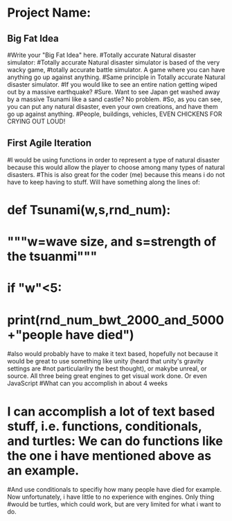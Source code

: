 # Project Name:

## Big Fat Idea
#Write your "Big Fat Idea" here. 
#Totally accurate Natural disaster simulator:
#Totally accurate Natural disaster simulator is based of the very wacky game,
#totally accurate battle simulator. A game where you can have anything go up against anything.
#Same principle in Totally accurate Natural disaster simulator.
#If you would like to see an entire nation getting wiped out by a massive earthquake?
#Sure. Want to see Japan get washed away by a massive Tsunami like a sand castle? No problem.
#So, as you can see, you can put any natural disaster, even your own creations, and have them go up against anything.
#People, buildings, vehicles, EVEN CHICKENS FOR CRYING OUT LOUD! 
## First Agile Iteration
#I would be using functions in order to represent a type of natural disaster because this would allow the player to choose among many types of natural disasters.
#This is also great for the coder (me) because this means i do not have to keep having to stuff. Will have something along the lines of:
# def Tsunami(w,s,rnd_num):
#     """w=wave size, and s=strength of the tsuanmi"""
#       if "w"<5:
#             print(rnd_num_bwt_2000_and_5000+"people have died")
#also would probably have to make it text based, hopefully not because it would be great to use something like unity (heard that unity's gravity settings are
#not particularilry the best thought), or makybe unreal, or source. All three being great engines to get visual work done. Or even JavaScript
#What can you accomplish in about 4 weeks
# I can accomplish a lot of text based stuff, i.e. functions, conditionals, and turtles: We can do functions like the one i have mentioned above as an example.
#And use conditionals to specifiy how many people have died for example. Now unfortunately, i have little to no experience with engines. Only thing
#would be turtles, which could work, but are very limited for what i want to do.  
